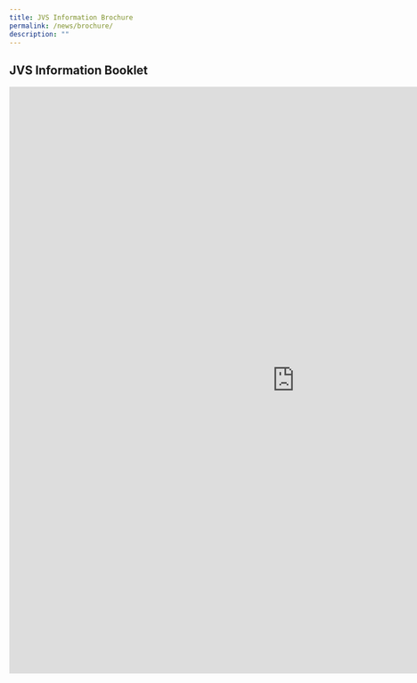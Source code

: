 ```yaml
---
title: JVS Information Brochure
permalink: /news/brochure/
description: ""
---
```

## JVS Information Booklet

<iframe src="https://docs.google.com/presentation/d/e/2PACX-1vSe9EHQOQ7aCPVhUT5jJd0155RIIlY11yzfi9LNol3-csn0EibLCqh__Vn3Pc3GUyOqP0-mNkXtTY-x/embed?start=false&amp;loop=false&amp;delayms=3000" frameborder="0" width="1024" height="1053" allowfullscreen="true"></iframe>
